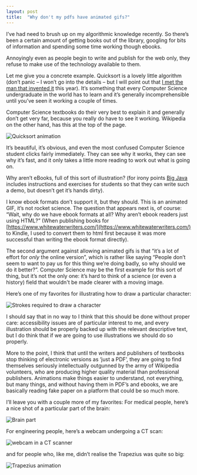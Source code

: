 ```yaml
---
layout: post
title:  "Why don't my pdfs have animated gifs?"
--- 
```



I’ve had need to brush up on my algorithmic knowledge recently.  So there’s been a certain amount of getting books out of the library, googling for bits of information and spending some time working though ebooks.


Annoyingly even as people begin to write and publish for the web only, they refuse to make use of the technology available to them. 

Let me give you a concrete example. Quicksort is a lovely little algorithm (don’t panic – I won’t go into the details – but I will point out that [I met the man that invented it](http://en.wikipedia.org/wiki/Tony_Hoare) this year). It’s something that every Computer Science undergraduate in the world has to learn and it’s generally incomprehensible until you’ve seen it working a couple of times.

Computer Science textbooks do their very best to explain it and generally don’t get very far, because you really do have to see it working.  Wikipedia on the other hand, has this at the top of the page. 

![Quicksort animation](https://i1.wp.com/upload.wikimedia.org/wikipedia/commons/6/6a/Sorting_quicksort_anim.gif?w=1000) 

It’s beautiful, it’s obvious, and even the most confused Computer Science student clicks fairly immediately. They can see why it works, they can see why it’s fast, and it only takes a little more reading to work out what is going on. 


Why aren’t eBooks, full of this sort of illustration? (for irony points [Big Java](http://www.amazon.co.uk/Big-Java-Late-Objects-Horstmann/dp/1118087887/ref=sr_1_1?ie=UTF8&qid=1396189025&sr=8-1&keywords=big+java) includes instructions and exercises for students so that they can write such a demo, but doesn’t get it’s hands dirty). 


I know ebook formats don’t support it, but they should. This is an animated GIF, it’s not rocket science. The question that appears next is, of course: “Wait, why do we have ebook formats at all? Why aren’t ebook readers just using HTML?” (When publishing books for [https://www.whitewaterwriters.com/](https://www.whitewaterwriters.com/) to Kindle, I used to convert them to html first because it was more successful than writing the ebook format directly). 

The second argument against allowing animated gifs is that “it’s a lot of effort for *only* the online version”, which is rather like saying “People don’t seem to want to pay us for this thing we’re doing badly, so why should we do it better?”. Computer Science may be the first example for this sort of thing, but it’s not the only one: it’s hard to think of a science (or even a history) field that wouldn't be made clearer with a moving image. 


Here’s one of my favorites for illustrating how to draw a particular character:
 

![Strokes required to draw a character](https://i1.wp.com/upload.wikimedia.org/wikipedia/commons/1/13/Deva-%E0%A4%A6%E0%A5%8D%E0%A4%AE-order.gif?w=1000)


 I should say that in no way to I think that this should be done without proper care: accessibility issues are of particular interest to me, and every illustration should be properly backed up with the relevant descriptive text, but I do think that if we are going to use illustrations we should do so properly. 

More to the point, I think that until the writers and publishers of textbooks stop thinking of electronic versions as ‘just a PDF’, they are going to find themselves seriously intellectually outgunned by the army of Wikipedia volunteers, who are producing higher quality material than professional publishers. Animations make things easier to understand, not everything, but many things, and without having them in PDF’s and ebooks, we are basically reading fake paper on a platform that could be so much more. 

I’ll leave you with a couple more of my favorites: For medical people, here’s a nice shot of a particular part of the brain: 

![Brain part](https://i1.wp.com/upload.wikimedia.org/wikipedia/commons/5/59/Brodmann_area_44_animation_small.gif?w=1000) 


For engineering people, here’s a webcam undergoing a CT scan: 


![webcam in a CT scanner](https://i1.wp.com/upload.wikimedia.org/wikipedia/commons/f/fd/CT_Webcam.gif?w=1000) 


and for people who, like me, didn’t realise the Trapezius was quite so big:

![Trapezius animation](https://i2.wp.com/upload.wikimedia.org/wikipedia/commons/0/06/Trapezius_muscle_animation.gif?w=1000)

